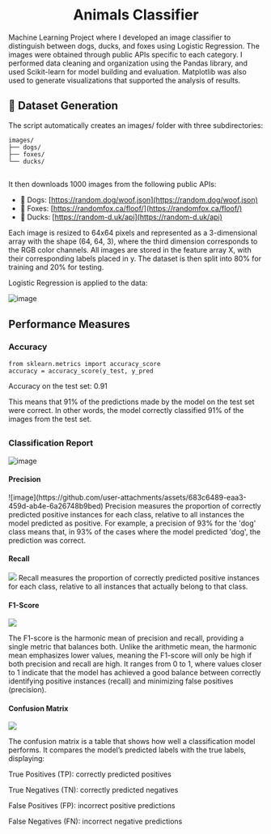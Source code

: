 <h1 align="center">Animals Classifier</h1>

<p>Machine Learning Project where I developed an image classifier to distinguish between dogs, ducks, and foxes using Logistic Regression. The images were obtained through public APIs specific to each category. I performed data cleaning and organization using the Pandas library, and used Scikit-learn for model building and evaluation. Matplotlib was also used to generate visualizations that supported the analysis of results.</p>

<h2>📁 Dataset Generation</h2>

<p>The script automatically creates an images/ folder with three subdirectories:</p>
<code>images/
├── dogs/
├── foxes/
└── ducks/
</code>

##
It then downloads 1000 images from the following public APIs:

- 🐶 Dogs: [https://random.dog/woof.json](https://random.dog/woof.json)  
- 🦊 Foxes: [https://randomfox.ca/floof/](https://randomfox.ca/floof/)  
- 🦆 Ducks: [https://random-d.uk/api](https://random-d.uk/api)

Each image is resized to 64x64 pixels and represented as a 3-dimensional array with the shape (64, 64, 3), where the third dimension corresponds to the RGB color channels.
All images are stored in the feature array X, with their corresponding labels placed in y. The dataset is then split into 80% for training and 20% for testing.


Logistic Regression is applied to the data:

![image](https://github.com/user-attachments/assets/12673ded-9280-4683-89db-844208bb5740)

## Performance Measures
<h3>Accuracy</h3>
<code>from sklearn.metrics import accuracy_score
accuracy = accuracy_score(y_test, y_pred</code>

Accuracy on the test set: 0.91

This means that 91% of the predictions made by the model on the test set were correct. In other words, the model correctly classified 91% of the images from the test set.

## 
<h3>Classification Report</h3>

![image](https://github.com/user-attachments/assets/b872d495-cc68-41e3-afe2-615233b114ce)

<h4>Precision</h4>
![image](https://github.com/user-attachments/assets/683c6489-eaa3-459d-ab4e-6a26748b9bed)
Precision measures the proportion of correctly predicted positive instances for each class, relative to all instances the model predicted as positive. For example, a precision of 93% for the 'dog' class means that, in 93% of the cases where the model predicted 'dog', the prediction was correct.

<h4>Recall</h4>
<img src="https://github.com/user-attachments/assets/ee5dcbe9-5ea1-46d1-9249-8c832307ad75"/>
Recall measures the proportion of correctly predicted positive instances for each class, relative to all instances that actually belong to that class.

<h4>F1-Score</h4>
<img src="https://github.com/user-attachments/assets/54b73361-c44c-4f28-a4b0-3b28c1e93f59"/>

<p>The F1-score is the harmonic mean of precision and recall, providing a single metric that balances both. Unlike the arithmetic mean, the harmonic mean emphasizes lower values, meaning the F1-score will only be high if both precision and recall are high. It ranges from 0 to 1, where values closer to 1 indicate that the model has achieved a good balance between correctly identifying positive instances (recall) and minimizing false positives (precision).</p>

<h4>Confusion Matrix</h4>
<img src="https://github.com/user-attachments/assets/7560507f-6c9a-41f5-b408-4a6bddea332f"/>
<p>The confusion matrix is a table that shows how well a classification model performs. It compares the model’s predicted labels with the true labels, displaying:

True Positives (TP): correctly predicted positives

True Negatives (TN): correctly predicted negatives

False Positives (FP): incorrect positive predictions

False Negatives (FN): incorrect negative predictions






